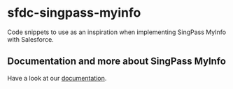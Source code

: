 # sfdc-singpass-myinfo

Code snippets to use as an inspiration when implementing SingPass MyInfo with Salesforce.

## Documentation and more about SingPass MyInfo

Have a look at our [documentation](https://developer.salesforce.com/tools/vscode/en/user-guide/development-models).

